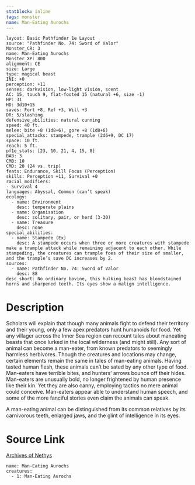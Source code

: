 ```yaml
---
statblock: inline
tags: monster
name: Man-Eating Aurochs
---
```

```statblock
layout: Basic Pathfinder 1e Layout
source: "Pathfinder No. 74: Sword of Valor"
Monster_CR: 3
name: Man-Eating Aurochs
Monster_XP: 800
alignment: CE
size: Large
type: magical beast
INI: +0
perception: +11
senses: darkvision, low-light vision, scent
AC: 15, touch 9, flat-footed 15 (natural +6, size -1)
HP: 31
HD: 3d10+15
saves: Fort +8, Ref +3, Will +3
DR: 5/slashing
defensive_abilities: natural cunning
speed: 40 ft.
melee: bite +8 (1d8+6), gore +8 (1d8+6)
special_attacks: stampede, trample (2d6+9, DC 17)
space: 10 ft.
reach: 5 ft.
pf1e_stats: [23, 10, 21, 4, 15, 8]
BAB: 3
CMB: 10
CMD: 20 (24 vs. trip)
feats: Endurance, Skill Focus (Perception)
skills: Perception +11, Survival +0
racial_modifiers:
- Survival 4
languages: Abyssal, Common (can’t speak)
ecology:
  - name: Environment
    desc: temperate plains
  - name: Organisation
    desc: solitary, pair, or herd (3-30)
  - name: Treasure
    desc: none
special_abilities:
  - name: Stampede (Ex)
    desc: A stampede occurs when three or more creatures with stampede make a trample attack while remaining adjacent to each other. While stampeding, the creatures can trample foes of their size of smaller, and the trample’s save DC increases by 2.
sources:
  - name: Pathfinder No. 74: Sword of Valor
    desc: 88
desc_short: No ordinary bovine, this hulking beast has bloodstained horns and sharpened teeth. Its eyes show a malign intelligence.
```
# Description
Scholars will explain that though many animals fight to defend their territory and their young, only a few apex predators hunt humanoids for food. Yet any villager across the Inner Sea region can recount tales about maneating beasts that once lurked in the local wilderness (and might still). Any sort of animal can become a man-eater, from known predators to seemingly harmless herbivores. Though the creatures and locations may change, certain elements remain the same in tales of man-eating animals. Having tasted human flesh, these animals can’t be sated by any other type of food. Man-eaters have terrible bites, and hunters’ arrows bounce off their hides. Man-eaters are unusually bold, no longer frightened by human presence like their kin. Yet they are also canny, employing tactics no mere animal could conceive. Man-eaters appear able to understand human speech, and some of the more fanciful stories even claim the animals can speak.

A man-eating animal can be distinguished from its common relatives by its carnivorous teeth, enlarged jaws, and the glint of intelligence in its eyes.
# Source Link
[Archives of Nethys](https://aonprd.com/MonsterDisplay.aspx?ItemName=Man-Eating%20Aurochs)
```encounter-table
name: Man-Eating Aurochs
creatures:
  - 1: Man-Eating Aurochs
```

